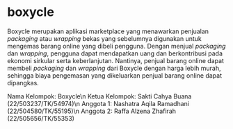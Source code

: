 # boxycle

Boxycle merupakan aplikasi marketplace yang menawarkan penjualan _packaging_ atau _wrapping_ bekas yang sebelumnya digunakan untuk mengemas barang online yang dibeli pengguna. Dengan menjual _packaging_ dan _wrapping_, pengguna dapat mendapatkan uang dan berkontribusi pada ekonomi sirkular serta keberlanjutan. Nantinya, penjual barang online dapat membeli _packaging_ dan _wrapping_ dari Boxycle dengan harga lebih murah, sehingga biaya pengemasan yang dikeluarkan penjual barang online dapat dipangkas.

Nama Kelompok: Boxycle\n
Ketua Kelompok: Sakti Cahya Buana (22/503237/TK/54974)\n
Anggota 1: Nashatra Aqila Ramadhani (22/504580/TK/55195)\n
Anggota 2: Raffa Alzena Zhafirah (22/505656/TK/55353)
